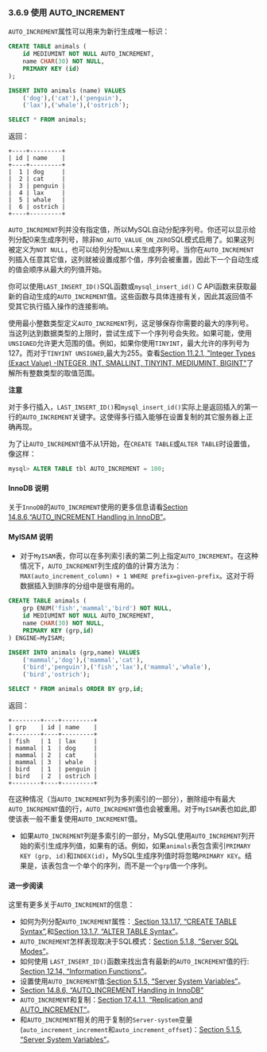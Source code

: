 ### 3.6.9 使用 AUTO_INCREMENT
`AUTO_INCREMENT`属性可以用来为新行生成唯一标识：
```SQL
CREATE TABLE animals (
    id MEDIUMINT NOT NULL AUTO_INCREMENT,
    name CHAR(30) NOT NULL,
    PRIMARY KEY (id)
);

INSERT INTO animals (name) VALUES
    ('dog'),('cat'),('penguin'),
    ('lax'),('whale'),('ostrich');

SELECT * FROM animals;
```
返回：
```
+----+---------+
| id | name    |
+----+---------+
|  1 | dog     |
|  2 | cat     |
|  3 | penguin |
|  4 | lax     |
|  5 | whale   |
|  6 | ostrich |
+----+---------+
```
`AUTO_INCREMENT`列并没有指定值，所以MySQL自动分配序列号。你还可以显示给列分配0来生成序列号，除非`NO_AUTO_VALUE_ON_ZERO`SQL模式启用了。如果这列被定义为`NOT NULL`，也可以给列分配`NULL`来生成序列号。当你在`AUTO_INCREMENT`列插入任意其它值，这列就被设置成那个值，序列会被重置，因此下一个自动生成的值会顺序从最大的列值开始。

你可以使用`LAST_INSERT_ID()`SQL函数或`mysql_insert_id()` C API函数来获取最新的自动生成的`AUTO_INCREMENT`值。这些函数与具体连接有关，因此其返回值不受其它执行插入操作的连接影响。

使用最小整数类型定义`AUTO_INCREMENT`列，这足够保存你需要的最大的序列号。当这列达到数据类型的上限时，尝试生成下一个序列号会失败。如果可能，使用`UNSIGNED`允许更大范围的值。例如，如果你使用`TINYINT`，最大允许的序列号为127。而对于`TINYINT UNSIGNED`,最大为255。查看[Section 11.2.1, "Integer Types (Exact Value) -INTEGER, INT, SMALLINT, TINYINT, MEDIUMINT, BIGINT"](#)了解所有整数类型的取值范围。

**注意**

对于多行插入，`LAST_INSERT_ID()`和`mysql_insert_id()`实际上是返回插入的第一行的`AUTO_INCREMENT`关键字。这使得多行插入能够在设置复制的其它服务器上正确再现。

为了让`AUTO_INCREMENT`值不从1开始，在`CREATE TABLE`或`ALTER TABLE`时设置值，像这样：
```SQL
mysql> ALTER TABLE tbl AUTO_INCREMENT = 100;
```

#### InnoDB 说明

关于`InnoDB`的`AUTO_INCREMENT`使用的更多信息请看[Section 14.8.6,“AUTO_INCREMENT Handling in InnoDB”](#)。

#### MyISAM 说明
* 对于`MyISAM`表，你可以在多列索引表的第二列上指定`AUTO_INCREMENT`。在这种情况下，`AUTO_INCREMENT`列生成的值的计算方法为：`MAX(auto_increment_column) + 1 WHERE prefix=given-prefix`。这对于将数据插入到排序的分组中是很有用的。

```SQL
CREATE TABLE animals (
    grp ENUM('fish','mammal','bird') NOT NULL,
    id MEDIUMINT NOT NULL AUTO_INCREMENT,
    name CHAR(30) NOT NULL,
    PRIMARY KEY (grp,id)
) ENGINE=MyISAM;

INSERT INTO animals (grp,name) VALUES
    ('mammal','dog'),('mammal','cat'),
    ('bird','penguin'),('fish','lax'),('mammal','whale'),
    ('bird','ostrich');

SELECT * FROM animals ORDER BY grp,id;
```

返回：
```
+--------+----+---------+
| grp    | id | name    |
+--------+----+---------+
| fish   | 1  | lax     |
| mammal | 1  | dog     |
| mammal | 2  | cat     |
| mammal | 3  | whale   |
| bird   | 1  | penguin |
| bird   | 2  | ostrich |
+--------+----+---------+
```

  在这种情况（当`AUTO_INCREMENT`列为多列索引的一部分），删除组中有最大`AUTO_INCREMENT`值的行，`AUTO_INCREMENT`值也会被重用。对于`MyISAM`表也如此,即使该表一般不重复使用`AUTO_INCREMENT`值。

* 如果`AUTO_INCREMENT`列是多索引的一部分，MySQL使用`AUTO_INCREMENT`列开始的索引生成序列值，如果有的话。例如，如果`animals`表包含索引`PRIMARY KEY (grp, id)`和`INDEX(id)`，MySQL生成序列值时将忽略`PRIMARY KEY`。结果是，该表包含一个单个的序列，而不是一个`grp`值一个序列。

#### 进一步阅读

这里有更多关于`AUTO_INCREMENT`的信息：

* 如何为列分配`AUTO_INCREMENT`属性：[ Section 13.1.17, “CREATE TABLE Syntax”](#),和[Section 13.1.7, “ALTER TABLE Syntax”](#)。
* `AUTO_INCREMENT`怎样表现取决于SQL模式：[Section 5.1.8, “Server SQL Modes”](#)。
* 如何使用 `LAST_INSERT_ID()`函数来找出含有最新的`AUTO_INCREMENT`值的行: [Section 12.14, “Information Functions”](#)。
* 设置使用`AUTO_INCREMENT`值:[Section 5.1.5, “Server System Variables”](#)。
* [Section 14.8.6, “AUTO_INCREMENT Handling in InnoDB”](#)
* `AUTO_INCREMENT`和复制：[Section 17.4.1.1, “Replication and AUTO_INCREMENT”](#)。
* 和`AUTO_INCREMENT`相关的用于复制的`Server-system`变量(`auto_increment_increment`和`auto_increment_offset`)：[Section 5.1.5, “Server System Variables”](#)。
